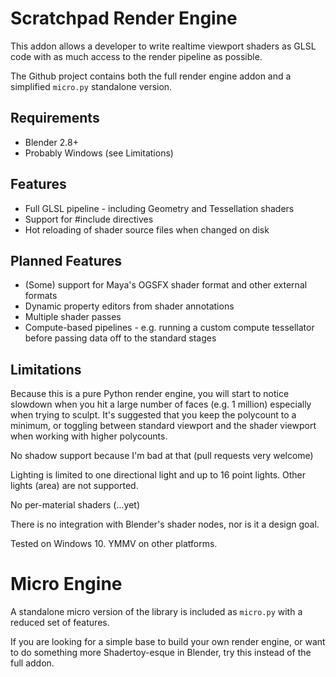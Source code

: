 # Scratchpad Render Engine

This addon allows a developer to write realtime viewport shaders as GLSL code with as much access to the render pipeline as possible.

The Github project contains both the full render engine addon and a simplified `micro.py` standalone version.

## Requirements

* Blender 2.8+
* Probably Windows (see Limitations)

## Features

* Full GLSL pipeline - including Geometry and Tessellation shaders
* Support for #include directives
* Hot reloading of shader source files when changed on disk

## Planned Features

* (Some) support for Maya's OGSFX shader format and other external formats
* Dynamic property editors from shader annotations
* Multiple shader passes
* Compute-based pipelines - e.g. running a custom compute tessellator before passing data off to the standard stages

## Limitations

Because this is a pure Python render engine, you will start to notice slowdown when you hit a large number of faces (e.g. 1 million) especially when trying to sculpt. It's suggested that you keep the polycount to a minimum, or toggling between standard viewport and the shader viewport when working with higher polycounts. 

No shadow support because I'm bad at that (pull requests very welcome)

Lighting is limited to one directional light and up to 16 point lights. Other lights (area) are not supported.

No per-material shaders (...yet)

There is no integration with Blender's shader nodes, nor is it a design goal. 

Tested on Windows 10. YMMV on other platforms. 

# Micro Engine

A standalone micro version of the library is included as `micro.py` with a reduced set of features.

If you are looking for a simple base to build your own render engine, or want to do something more Shadertoy-esque in Blender, try this instead of the full addon.
